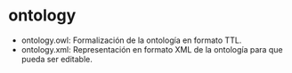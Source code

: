 # ontology

- ontology.owl: Formalización de la ontología en formato TTL.
- ontology.xml: Representación en formato XML de la ontología para que pueda ser editable.